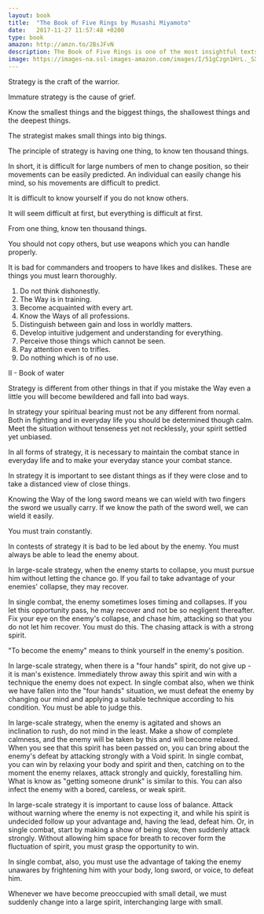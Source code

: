 ```yaml
---
layout: book
title:  "The Book of Five Rings by Musashi Miyamoto"
date:   2017-11-27 11:57:48 +0200
type: book
amazon: http://amzn.to/2BsJFvN
description: The Book of Five Rings is one of the most insightful texts on the subtle arts of confrontation and victory to emerge from Asian culture
image: https://images-na.ssl-images-amazon.com/images/I/51gCzgn1HrL._SX308_BO1,204,203,200_.jpg
---
```


Strategy is the craft of the warrior.

Immature strategy is the cause of grief.

Know the smallest things and the biggest things, the shallowest things and the deepest things.

The strategist makes small things into big things.

The principle of strategy is having one thing, to know ten thousand things.

In short, it is difficult for large numbers of men to change position, so their movements can be easily predicted. An individual can easily change his mind, so his movements are difficult to predict.

It is difficult to know yourself if you do not know others.

It will seem difficult at first, but everything is difficult at first.

From one thing, know ten thousand things.

You should not copy others, but use weapons which you can handle properly.

It is bad for commanders and troopers to have likes and dislikes. These are things you must learn thoroughly.

1. Do not think dishonestly.
2. The Way is in training.
3. Become acquainted with every art.
4. Know the Ways of all professions.
5. Distinguish between gain and loss in worldly matters.
6. Develop intuitive judgement and understanding for everything.
7. Perceive those things which cannot be seen.
8. Pay attention even to trifles.
9. Do nothing which is of no use.

II - Book of water

Strategy is different from other things in that if you mistake the Way even a little you will become bewildered and fall into bad ways.

In strategy your spiritual bearing must not be any different from normal. Both in fighting and in everyday life you should be determined though calm. Meet the situation without tenseness yet not recklessly, your spirit settled yet unbiased.

In all forms of strategy, it is necessary to maintain the combat stance in everyday life and to make your everyday stance your combat stance.

In strategy it is important to see distant things as if they were close and to take a distanced view of close things.

Knowing the Way of the long sword means we can wield with two fingers the sword we usually carry. If we know the path of the sword well, we can wield it easily.

You must train constantly.

In contests of strategy it is bad to be led about by the enemy. You must always be able to lead the enemy about.

In large-scale strategy, when the enemy starts to collapse, you must pursue him without letting the chance go. If you fail to take advantage of your enemies' collapse, they may recover.

In single combat, the enemy sometimes loses timing and collapses. If you let this opportunity pass, he may recover and not be so negligent thereafter. Fix your eye on the enemy's collapse, and chase him, attacking so that you do not let him recover. You must do this. The chasing attack is with a strong spirit.

"To become the enemy" means to think yourself in the enemy's position.

In large-scale strategy, when there is a "four hands" spirit, do not give up - it is man's existence. Immediately throw away this spirit and win with a technique the enemy does not expect.
In single combat also, when we think we have fallen into the "four hands" situation, we must defeat the enemy by changing our mind and applying a suitable technique according to his condition. You must be able to judge this.

In large-scale strategy, when the enemy is agitated and shows an inclination to rush, do not mind in the least. Make a show of complete calmness, and the enemy will be taken by this and will become relaxed. When you see that this spirit has been passed on, you can bring about the enemy's defeat by attacking strongly with a Void spirit.
In single combat, you can win by relaxing your body and spirit and then, catching on to the moment the enemy relaxes, attack strongly and quickly, forestalling him. What is know as "getting someone drunk" is similar to this. You can also infect the enemy with a bored, careless, or weak spirit.

In large-scale strategy it is important to cause loss of balance. Attack without warning where the enemy is not expecting it, and while his spirit is undecided follow up your advantage and, having the lead, defeat him.
Or, in single combat, start by making a show of being slow, then suddenly attack strongly. Without allowing him space for breath to recover form the fluctuation of spirit, you must grasp the opportunity to win.

In single combat, also, you must use the advantage of taking the enemy unawares by frightening him with your body, long sword, or voice, to defeat him.

Whenever we have become preoccupied with small detail, we must suddenly change into a large spirit, interchanging large with small.

